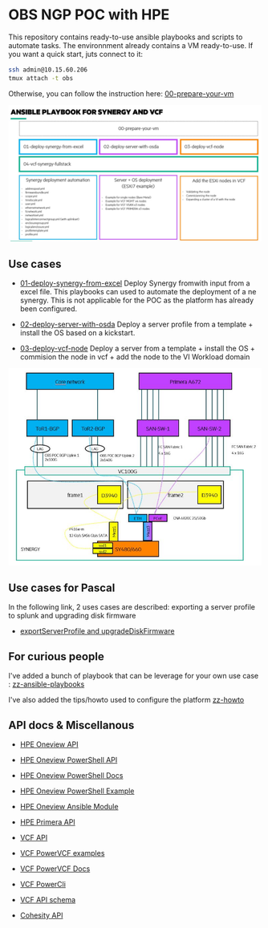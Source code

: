 # OBS NGP POC with HPE

This repository contains ready-to-use ansible playbooks and scripts to automate tasks.
The environnment already contains a VM ready-to-use. If you want a quick start, juts connect to it:

```bash
ssh admin@10.15.60.206
tmux attach -t obs
```

Otherwise, you can follow the instruction here: [00-prepare-your-vm](00-prepare-your-vm/README.md)

![ansible-playbooks-use-cases](images/ansible-playbook.jpg)

## Use cases

- [01-deploy-synergy-from-excel](01-deploy-synergy-from-excel/README.md)
Deploy Synergy fromwith input from a excel file. This playbooks can used to automate the deployment of a ne synergy. This is not applicable for the POC as the platform has already been configured.

- [02-deploy-server-with-osda](02-deploy-server-with-osda/README.md)
Deploy a server profile from a template + install the OS based on a kickstart.

- [03-deploy-vcf-node](03-deploy-vcf-node/README.md)
Deploy a server from a template + install the OS + commision the node in vcf + add the node to the VI Workload domain

![General workflow](images/general-workflow.png)

## Use cases for Pascal

In the following link, 2 uses cases are described: exporting a server profile to splunk and upgrading disk firmware
- [exportServerProfile and upgradeDiskFirmware](pascal/README.md)

## For curious people
I've added a bunch of playbook that can be leverage for your own use case :
[zz-ansible-playbooks](https://github.com/tdovan/OBS-NGP-POC/tree/master/zz-ansible-playbooks)

I've also added the tips/howto used to configure the platform [zz-howto](https://github.com/tdovan/OBS-NGP-POC/tree/master/zz-howto)

## API docs & Miscellanous

- [HPE Oneview API](https://techlibrary.hpe.com/docs/enterprise/servers/oneview5.2/cicf-api/en/index.html)
- [HPE Oneview PowerShell API](https://github.com/HewlettPackard/POSH-HPEOneView/)
- [HPE Oneview PowerShell Docs](https://hpe-docs.gitbook.io/posh-hpeoneview/cmdlets/v5.20)
- [HPE Oneview PowerShell Example](https://github.com/HewlettPackard/oneview-powershell-samples/)
- [HPE Oneview Ansible Module](https://github.com/HewlettPackard/oneview-ansible)
- [HPE Primera API](https://support.hpe.com/hpesc/public/docDisplay?docLocale=en_US&docId=emr_na-a00088912en_us)

- [VCF API](https://code.vmware.com/apis/921/vmware-cloud-foundation)
- [VCF PowerVCF examples](https://github.com/PowerVCF/PowerVCF/)
- [VCF PowerVCF Docs](https://github.com/PowerVCF/PowerVCF/)
- [VCF PowerCli](https://code.vmware.com/docs/11794/cmdlet-reference)
- [VCF API schema](https://vdc-download.vmware.com/vmwb-repository/dcr-public/906e5952-1237-4089-b618-a608b5efb1fc/47c2c76b-d71b-4fa0-bf17-57c292cd2395/index.html#_fcspec)


- [Cohesity API](https://developer.cohesity.com/apidocs-641.html#/rest)

